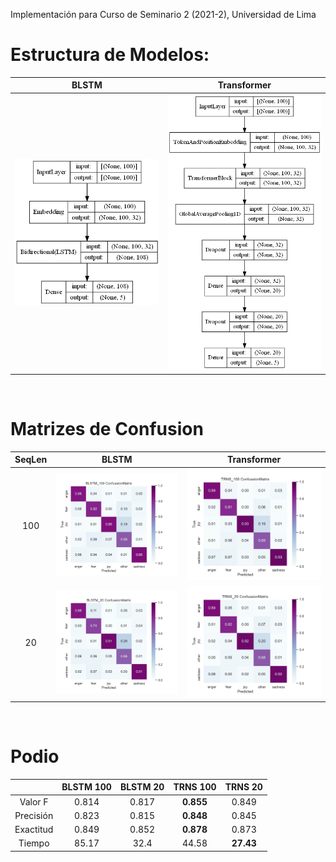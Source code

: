 Implementación para Curso de Seminario 2 (2021-2), Universidad de Lima

# Estructura de Modelos:
|BLSTM|Transformer|
|:---:|:---------:|
|<img src="images\BLSTM_100_ModelPlot.png" alt="BLSTM Model" width="350"/>|<img src="images\TRNS_100_ModelPlot.png" alt="Transformer Model" width="350"/>|

<br>

# Matrizes de Confusion
|SeqLen|BLSTM|Transformer|
|:-----------------:|:---:|:---------:|
|100|<img src="images\BLSTM_100_ConfussionMatrix.png" alt="EDNLP Confussion Matrix" width="350"/>|<img src="images\TRNS_100_ConfussionMatrix.png" alt="TRNS Confussion Matrix" width="350"/>|
|20|<img src="images\BLSTM_20_ConfussionMatrix.png" alt="EDNLP Confussion Matrix" width="350"/>|<img src="images\TRNS_20_ConfussionMatrix.png" alt="TRNS Confussion Matrix" width="350"/>|

<!-- CSV to MD Table: https://www.convertcsv.com/csv-to-markdown.htm -->
<br>

# Podio
|         |BLSTM 100|BLSTM 20|TRNS 100 | TRNS 20 |
|:-------:|:-------:|:------:|:-------:|:-------:|
| Valor F |  0.814  | 0.817  |**0.855**|  0.849  |
|Precisión|  0.823  | 0.815  |**0.848**|  0.845  |
|Exactitud|  0.849  | 0.852  |**0.878**|  0.873  |
| Tiempo  |  85.17  |  32.4  | 44.58   |**27.43**|